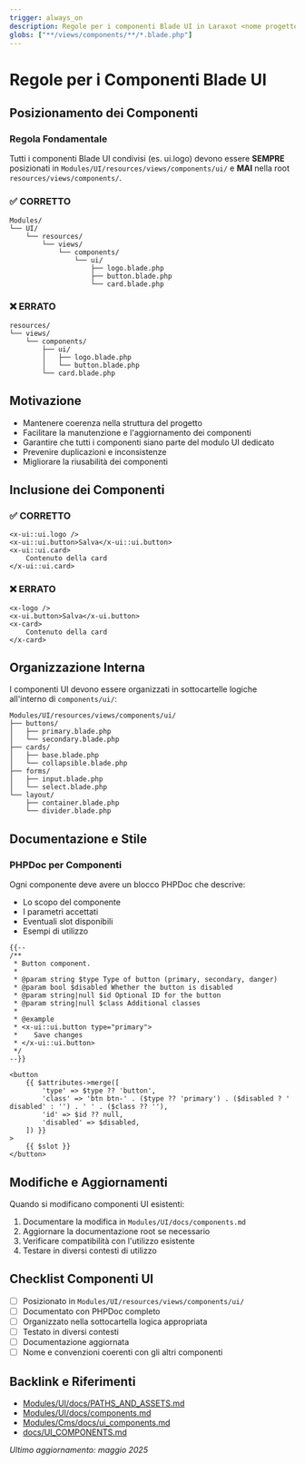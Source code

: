 ```yaml
---
trigger: always_on
description: Regole per i componenti Blade UI in Laraxot <nome progetto>
globs: ["**/views/components/**/*.blade.php"]
---
```


# Regole per i Componenti Blade UI

## Posizionamento dei Componenti

### Regola Fondamentale
Tutti i componenti Blade UI condivisi (es. ui.logo) devono essere **SEMPRE** posizionati in `Modules/UI/resources/views/components/ui/` e **MAI** nella root `resources/views/components/`.

### ✅ CORRETTO
```
Modules/
└── UI/
    └── resources/
        └── views/
            └── components/
                └── ui/
                    ├── logo.blade.php
                    ├── button.blade.php
                    └── card.blade.php
```

### ❌ ERRATO
```
resources/
└── views/
    └── components/
        ├── ui/
        │   ├── logo.blade.php
        │   └── button.blade.php
        └── card.blade.php
```

## Motivazione
- Mantenere coerenza nella struttura del progetto
- Facilitare la manutenzione e l'aggiornamento dei componenti
- Garantire che tutti i componenti siano parte del modulo UI dedicato
- Prevenire duplicazioni e inconsistenze
- Migliorare la riusabilità dei componenti

## Inclusione dei Componenti

### ✅ CORRETTO
```blade
<x-ui::ui.logo />
<x-ui::ui.button>Salva</x-ui::ui.button>
<x-ui::ui.card>
    Contenuto della card
</x-ui::ui.card>
```

### ❌ ERRATO
```blade
<x-logo />
<x-ui.button>Salva</x-ui.button>
<x-card>
    Contenuto della card
</x-card>
```

## Organizzazione Interna

I componenti UI devono essere organizzati in sottocartelle logiche all'interno di `components/ui/`:

```
Modules/UI/resources/views/components/ui/
├── buttons/
│   ├── primary.blade.php
│   └── secondary.blade.php
├── cards/
│   ├── base.blade.php
│   └── collapsible.blade.php
├── forms/
│   ├── input.blade.php
│   └── select.blade.php
└── layout/
    ├── container.blade.php
    └── divider.blade.php
```

## Documentazione e Stile

### PHPDoc per Componenti
Ogni componente deve avere un blocco PHPDoc che descrive:
- Lo scopo del componente
- I parametri accettati
- Eventuali slot disponibili
- Esempi di utilizzo

```blade
{{--
/**
 * Button component.
 *
 * @param string $type Type of button (primary, secondary, danger)
 * @param bool $disabled Whether the button is disabled
 * @param string|null $id Optional ID for the button
 * @param string|null $class Additional classes
 *
 * @example
 * <x-ui::ui.button type="primary">
 *    Save changes
 * </x-ui::ui.button>
 */
--}}

<button
    {{ $attributes->merge([
        'type' => $type ?? 'button',
        'class' => 'btn btn-' . ($type ?? 'primary') . ($disabled ? ' disabled' : '') . ' ' . ($class ?? ''),
        'id' => $id ?? null,
        'disabled' => $disabled,
    ]) }}
>
    {{ $slot }}
</button>
```

## Modifiche e Aggiornamenti

Quando si modificano componenti UI esistenti:

1. Documentare la modifica in `Modules/UI/docs/components.md`
2. Aggiornare la documentazione root se necessario
3. Verificare compatibilità con l'utilizzo esistente
4. Testare in diversi contesti di utilizzo

## Checklist Componenti UI

- [ ] Posizionato in `Modules/UI/resources/views/components/ui/`
- [ ] Documentato con PHPDoc completo
- [ ] Organizzato nella sottocartella logica appropriata
- [ ] Testato in diversi contesti
- [ ] Documentazione aggiornata
- [ ] Nome e convenzioni coerenti con gli altri componenti

## Backlink e Riferimenti

- [Modules/UI/docs/PATHS_AND_ASSETS.md](mdc:../../laravel/Modules/UI/docs/PATHS_AND_ASSETS.md)
- [Modules/UI/docs/components.md](mdc:../../laravel/Modules/UI/docs/components.md)
- [Modules/Cms/docs/ui_components.md](mdc:../../laravel/Modules/Cms/docs/ui_components.md)
- [docs/UI_COMPONENTS.md](mdc:../../docs/UI_COMPONENTS.md)

*Ultimo aggiornamento: maggio 2025*
